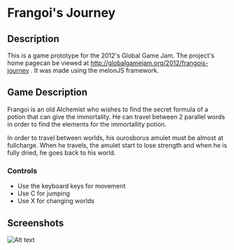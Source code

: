 Frangoi's Journey
=================

## Description

This is a game prototype for the 2012's Global Game Jam. The project's home pagecan be viewed at http://globalgamejam.org/2012/frangois-journey . It was made using the melonJS framework.

## Game Description

Frangoi is an old Alchemist who wishes to find the secret formula of a potion that can give the immortality. He can travel between 2 parallel words in order to find the elements for the immortallity potion.

In order to travel between worlds, his ourosborus amulet must be almost at fullcharge. When he travels, the amulet start to lose strength and when he is fully dried, he goes back to his world.

### Controls

 - Use the keyboard keys for movement
 - Use C for jumping
 - Use X for changing worlds


## Screenshots

![Alt text](http://globalgamejam.org/sites/default/files/uploads/2012/17650/ss.png?1327855972)



